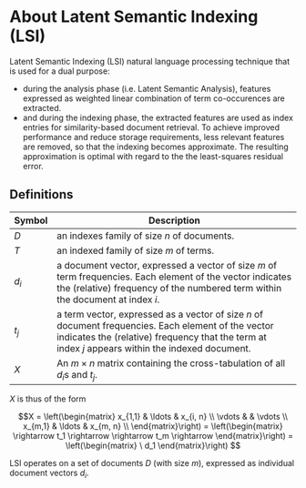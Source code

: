 # About Latent Semantic Indexing (LSI)

Latent Semantic Indexing (LSI) natural language processing technique that is used for a dual purpose:

- during the analysis phase (i.e. Latent Semantic Analysis), features 
  expressed as weighted linear combination of term co-occurences
  are extracted.
- and during the indexing phase, the extracted features are used
  as index entries for similarity-based document retrieval.
  To achieve improved performance and reduce storage requirements, less relevant
  features are removed, so that the indexing becomes approximate.
  The resulting approximation is optimal with regard to the the least-squares residual error.


## Definitions

| Symbol | Description |
| ------ | ------------| 
| $`D`$ | an indexes family of size $`n`$ of documents. |
| $`T`$ | an indexed family of size $`m`$ of terms. |
| $`d_i`$ | a document vector, expressed a vector of size $`m`$ of term frequencies.  Each element of the vector indicates the (relative) frequency of the numbered term within the document at index $`i`$. |
| $`t_j`$ | a term vector, expressed as a vector of size $`n`$ of document frequencies.  Each element of the vector indicates the (relative) frequency that the term at index $`j`$ appears within the indexed document. |
| $`X`$ | An $`m \times n`$ matrix containing the cross-tabulation of all $`d_i`$s and $`t_j`$. |


$`X`$ is thus of the form

```math
X = \left(\begin{matrix}
 x_{1,1} & \ldots & x_{i, n} \\
 \vdots & & \vdots \\
 x_{m,1} & \ldots & x_{m, n} \\
\end{matrix}\right) 
= \left(\begin{matrix}
	\rightarrow t_1 \rightarrow
	\rightarrow t_m \rightarrow
\end{matrix}\right)
= \left(\begin{matrix}
	\
	d_1 
\end{matrix}\right)

```


LSI operates on a set of documents $`D`$ (with size $`m`$), expressed as individual document vectors $`d_i`$.

